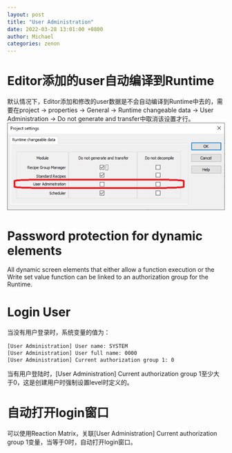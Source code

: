 ```yaml
---
layout: post
title: "User Administration"
date: 2022-03-28 13:01:00 +0800
author: Michael
categories: zenon
---
```


# Editor添加的user自动编译到Runtime
默认情况下，Editor添加和修改的user数据是不会自动编译到Runtime中去的，需要在project -> properties -> General -> Runtime changeable data -> User Administration -> Do not generate and transfer中取消该设置才行。  
![日志文件夹](/assets/zenon/UserAdministrationTransferToRuntime.png) 

# Password protection for dynamic elements 
All dynamic screen elements that either allow a function execution or the Write set value function can be linked to an authorization group for the Runtime.

# Login User
当没有用户登录时，系统变量的值为：
	
	[User Administration] User name: SYSTEM
	[User Administration] User full name: 0000
	[User Administration] Current authorization group 1: 0

当有用户登陆时，[User Administration] Current authorization group 1至少大于0，这是创建用户时强制设置level时定义的。

# 自动打开login窗口
可以使用Reaction Matrix，关联[User Administration] Current authorization group 1变量，当等于0时，自动打开login窗口。
